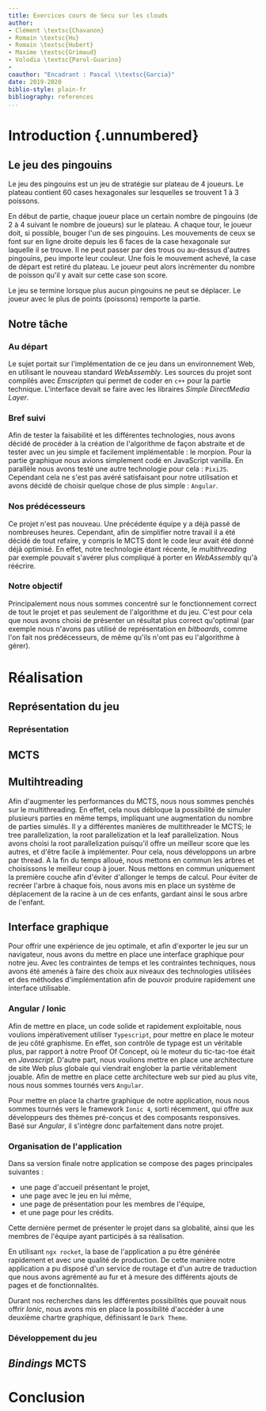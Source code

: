 ```yaml
---
title: Exercices cours de Secu sur les clouds
author:
- Clément \textsc{Chavanon}
- Romain \textsc{Hu}
- Romain \textsc{Hubert}
- Maxime \textsc{Grimaud}
- Volodia \textsc{Parol-Guarino}
-
coauthor: "Encadrant : Pascal \\textsc{Garcia}"
date: 2019-2020
biblio-style: plain-fr
bibliography: references
...
```


# Introduction {.unnumbered}

## Le jeu des pingouins

Le jeu des pingouins est un jeu de stratégie sur plateau de 4 joueurs. Le plateau contient 60 cases hexagonales sur lesquelles se trouvent 1 à 3 poissons.

En début de partie, chaque joueur place un certain nombre de pingouins (de 2 à 4 suivant le nombre de joueurs) sur le plateau. A chaque tour, le joueur doit, si possible, bouger l'un de ses pingouins. Les mouvements de ceux se font sur en ligne droite depuis les 6 faces de la case hexagonale sur laquelle il se trouve. Il ne peut passer par des trous ou au-dessus d'autres pingouins, peu importe leur couleur. Une fois le mouvement achevé, la case de départ est retiré du plateau. Le joueur peut alors incrémenter du nombre de poisson qu'il y avait sur cette case son score.

Le jeu se termine lorsque plus aucun pingouins ne peut se déplacer. Le joueur avec le plus de points (poissons) remporte la partie.

## Notre tâche

### Au départ

Le sujet portait sur l'implémentation de ce jeu dans un environnement Web, en utilisant le nouveau standard _WebAssembly_. Les sources du projet sont compilés avec _Emscripten_ qui permet de coder en `c++` pour la partie technique. L'interface devait se faire avec les libraires _Simple DirectMedia Layer_.

### Bref suivi

Afin de tester la faisabilité et les différentes technologies, nous avons décidé de procéder à la création de l'algorithme de façon abstraite et de tester avec un jeu simple et facilement implémentable : le morpion. Pour la partie graphique nous avions simplement codé en JavaScript vanilla. En parallèle nous avons testé une autre technologie pour cela : `PixiJS`. Cependant cela ne s'est pas avéré satisfaisant pour notre utilisation et avons décidé de choisir quelque chose de plus simple : `Angular`.

### Nos prédécesseurs

Ce projet n'est pas nouveau. Une précédente équipe y a déjà passé de nombreuses heures. Cependant, afin de simplifier notre travail il a été décidé de tout refaire, y compris le MCTS dont le code leur avait été donné déjà optimisé. En effet, notre technologie étant récente, le _multithreading_ par exemple pouvait s'avérer plus compliqué à porter en _WebAssembly_ qu'à réécrire.

### Notre objectif

Principalement nous nous sommes concentré sur le fonctionnement correct de tout le projet et pas seulement de l'algorithme et du jeu. C'est pour cela que nous avons choisi de présenter un résultat plus correct qu'optimal (par exemple nous n'avons pas utilisé de représentation en _bitboards_, comme l'on fait nos prédécesseurs, de même qu'ils n'ont pas eu l'algorithme à gérer).

# Réalisation

## Représentation du jeu

### Représentation

## MCTS



## Multihtreading

Afin d'augmenter les performances du MCTS, nous nous sommes penchés sur le multithreading. En effet, cela nous débloque la possibilité de simuler plusieurs parties en même temps, impliquant une augmentation du nombre de parties simulés. Il y a différentes manières de multithreader le MCTS; le tree parallelization, la root parallelization et la leaf parallelization. Nous avons choisi la root parallelization puisqu'il offre un meilleur score que les autres, et d'être facile à implémenter. Pour cela, nous développons un arbre par thread. A la fin du temps alloué, nous mettons en commun les arbres et choisissons le meilleur coup à jouer. Nous mettons en commun uniquement la première couche afin d'éviter d'allonger le temps de calcul.
Pour éviter de recréer l'arbre à chaque fois, nous avons mis en place un système de déplacement de la racine à un de ces enfants, gardant ainsi le sous arbre de l'enfant.

## Interface graphique

Pour offrir une expérience de jeu optimale, et afin d'exporter le jeu sur un navigateur, nous avons du mettre en place une interface graphique pour notre jeu. Avec les contraintes de temps et les contraintes techniques, nous avons été amenés à faire des choix aux niveaux des technologies utilisées et des méthodes d'implémentation afin de pouvoir produire rapidement une interface utilisable.

### Angular / Ionic

Afin de mettre en place, un code solide et rapidement exploitable, nous voulions impérativement utiliser `Typescript`, pour mettre en place le moteur de jeu côté graphisme. En effet, son contrôle de typage est un véritable plus, par rapport à notre Proof Of Concept, où le moteur du tic-tac-toe était en _Javascript_.
D'autre part, nous voulions mettre en place une architecture de site Web plus globale qui viendrait englober la partie véritablement jouable. Afin de mettre en place cette architecture web sur pied au plus vite, nous nous sommes tournés vers `Angular`.

Pour mettre en place la chartre graphique de notre application, nous nous sommes tournés vers le framework `Ionic 4`, sorti récemment, qui offre aux développeurs des thèmes pré-conçus et des composants responsives. Basé sur _Angular_, il s'intègre donc parfaitement dans notre projet.

### Organisation de l'application

Dans sa version finale notre application se compose des pages principales suivantes :

- une page d'accueil présentant le projet,
- une page avec le jeu en lui même,
- une page de présentation pour les membres de l'équipe,
- et une page pour les crédits.

Cette dernière permet de présenter le projet dans sa globalité, ainsi que les membres de l'équipe ayant participés à sa réalisation.

En utilisant `ngx rocket`, la base de l'application a pu être générée rapidement et avec une qualité de production. De cette manière notre application a pu disposé d'un service de routage et d'un autre de traduction que nous avons agrémenté au fur et à mesure des différents ajouts de pages et de fonctionnalités.

Durant nos recherches dans les différentes possibilités que pouvait nous offrir _Ionic_, nous avons mis en place la possibilité d'accéder à une deuxième chartre graphique, définissant le `Dark Theme`.

### Développement du jeu

## _Bindings_ MCTS

# Conclusion
